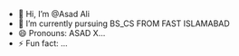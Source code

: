 - 👋 Hi, I’m @Asad Ali
- 🌱 I’m currently pursuing BS_CS FROM FAST ISLAMABAD
- 😄 Pronouns: ASAD X...
- ⚡ Fun fact: ...

<!---
AsadAli-NU/AsadAli-NU is a ✨ special ✨ repository because its `README.md` (this file) appears on your GitHub profile.
You can click the Preview link to take a look at your changes.
--->
